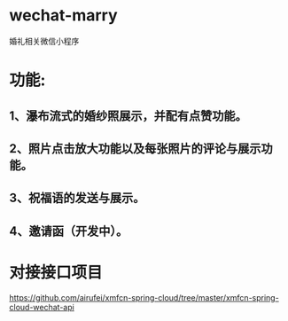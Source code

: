 # wechat-marry
婚礼相关微信小程序

# 功能:
## 1、瀑布流式的婚纱照展示，并配有点赞功能。

## 2、照片点击放大功能以及每张照片的评论与展示功能。

## 3、祝福语的发送与展示。

## 4、邀请函（开发中）。

# 对接接口项目
https://github.com/airufei/xmfcn-spring-cloud/tree/master/xmfcn-spring-cloud-wechat-api

